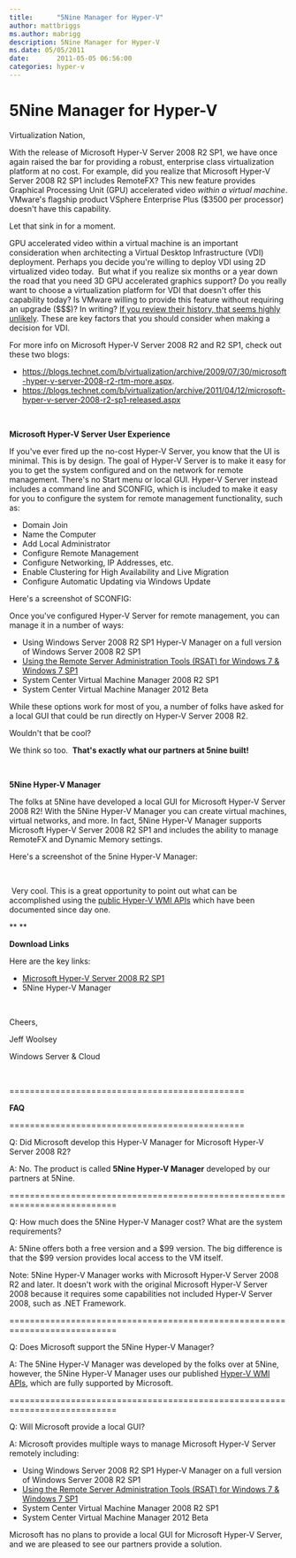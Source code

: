 ```yaml
---
title:      "5Nine Manager for Hyper-V"
author: mattbriggs
ms.author: mabrigg
description: 5Nine Manager for Hyper-V
ms.date: 05/05/2011
date:       2011-05-05 06:56:00
categories: hyper-v
---
```

# 5Nine Manager for Hyper-V

Virtualization Nation,

With the release of Microsoft Hyper-V Server 2008 R2 SP1, we have once again raised the bar for providing a robust, enterprise class virtualization platform at no cost. For example, did you realize that Microsoft Hyper-V Server 2008 R2 SP1 includes RemoteFX? This new feature provides Graphical Processing Unit (GPU) accelerated video _within a virtual machine_. VMware's flagship product VSphere Enterprise Plus ($3500 per processor) doesn't have this capability.

Let that sink in for a moment.

GPU accelerated video within a virtual machine is an important consideration when architecting a Virtual Desktop Infrastructure (VDI) deployment. Perhaps you decide you're willing to deploy VDI using 2D virtualized video today.  But what if you realize six months or a year down the road that you need 3D GPU accelerated graphics support? Do you really want to choose a virtualization platform for VDI that doesn't offer this capability today? Is VMware willing to provide this feature without requiring an upgrade ($$$)? In writing? [If you review their history, that seems highly unlikely](https://blogs.technet.com/b/virtualization/archive/2009/06/28/beware-the-vmware-core-tax-and-more.aspx). These are key factors that you should consider when making a decision for VDI.

For more info on Microsoft Hyper-V Server 2008 R2 and R2 SP1, check out these two blogs:

  * <https://blogs.technet.com/b/virtualization/archive/2009/07/30/microsoft-hyper-v-server-2008-r2-rtm-more.aspx>.
  * <https://blogs.technet.com/b/virtualization/archive/2011/04/12/microsoft-hyper-v-server-2008-r2-sp1-released.aspx>



 

**Microsoft Hyper-V Server User Experience**

If you've ever fired up the no-cost Hyper-V Server, you know that the UI is minimal. This is by design. The goal of Hyper-V Server is to make it easy for you to get the system configured and on the network for remote management. There's no Start menu or local GUI. Hyper-V Server instead includes a command line and SCONFIG, which is included to make it easy for you to configure the system for remote management functionality, such as:

  * Domain Join
  * Name the Computer
  * Add Local Administrator
  * Configure Remote Management
  * Configure Networking, IP Addresses, etc.
  * Enable Clustering for High Availability and Live Migration
  * Configure Automatic Updating via Windows Update



Here's a screenshot of SCONFIG:


Once you've configured Hyper-V Server for remote management, you can manage it in a number of ways:

  * Using Windows Server 2008 R2 SP1 Hyper-V Manager on a full version of Windows Server 2008 R2 SP1
  * [Using the Remote Server Administration Tools (RSAT) for Windows 7 & Windows 7 SP1](https://www.microsoft.com/downloads/en/details.aspx?FamilyID=7d2f6ad7-656b-4313-a005-4e344e43997d)
  * System Center Virtual Machine Manager 2008 R2 SP1
  * System Center Virtual Machine Manager 2012 Beta



While these options work for most of you, a number of folks have asked for a local GUI that could be run directly on Hyper-V Server 2008 R2.

Wouldn't that be cool?

We think so too.  **That's exactly what our partners at 5nine built!**

 

**5Nine Hyper-V Manager**

The folks at 5Nine have developed a local GUI for Microsoft Hyper-V Server 2008 R2! With the 5Nine Hyper-V Manager you can create virtual machines, virtual networks, and more. In fact, 5Nine Hyper-V Manager supports Microsoft Hyper-V Server 2008 R2 SP1 and includes the ability to manage RemoteFX and Dynamic Memory settings.

Here's a screenshot of the 5nine Hyper-V Manager:

 

 Very cool. This is a great opportunity to point out what can be accomplished using the [public Hyper-V WMI APIs](/previous-versions/windows/desktop/virtual/windows-virtualization-portal) which have been documented since day one.

** **

**Download Links**

Here are the key links:

  * [Microsoft Hyper-V Server 2008 R2 SP1](https://www.microsoft.com/download/details.aspx?id=20196)
  * 5Nine Hyper-V Manager



 

Cheers,

Jeff Woolsey

Windows Server & Cloud

 

==============================================

**FAQ**

==============================================

Q: Did Microsoft develop this Hyper-V Manager for Microsoft Hyper-V Server 2008 R2?

A: No. The product is called **5Nine Hyper-V Manager** developed by our partners at 5Nine. 

===========================================================================

Q: How much does the 5Nine Hyper-V Manager cost? What are the system requirements?

A: 5Nine offers both a free version and a $99 version. The big difference is that the $99 version provides local access to the VM itself. 

Note: 5Nine Hyper-V Manager works with Microsoft Hyper-V Server 2008 R2 and later. It doesn't work with the original Microsoft Hyper-V Server 2008 because it requires some capabilities not included Hyper-V Server 2008, such as .NET Framework.

===========================================================================

Q: Does Microsoft support the 5Nine Hyper-V Manager?

A: The 5Nine Hyper-V Manager was developed by the folks over at 5Nine, however, the 5Nine Hyper-V Manager uses our published [Hyper-V WMI APIs](https://msdn.microsoft.com/library/cc136992\(VS.85\).aspx), which are fully supported by Microsoft.

===========================================================================

Q: Will Microsoft provide a local GUI?

A: Microsoft provides multiple ways to manage Microsoft Hyper-V Server remotely including:

  * Using Windows Server 2008 R2 SP1 Hyper-V Manager on a full version of Windows Server 2008 R2 SP1
  * [Using the Remote Server Administration Tools (RSAT) for Windows 7 & Windows 7 SP1](https://www.microsoft.com/downloads/en/details.aspx?FamilyID=7d2f6ad7-656b-4313-a005-4e344e43997d)
  * System Center Virtual Machine Manager 2008 R2 SP1
  * System Center Virtual Machine Manager 2012 Beta



Microsoft has no plans to provide a local GUI for Microsoft Hyper-V Server, and we are pleased to see our partners provide a solution. 
